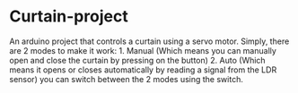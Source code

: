 # Curtain-project
An arduino project that controls a curtain using a servo motor.
Simply, there are 2 modes to make it work: 1. Manual (Which means you can manually open and close the curtain by pressing on the button)
                                           2. Auto   (Which means it opens or closes automatically by reading a signal from the LDR sensor)
you can switch between the 2 modes using the switch.
